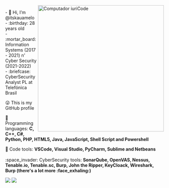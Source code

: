 <img src="https://raw.githubusercontent.com/MicaelliMedeiros/micaellimedeiros/master/image/computer-illustration.png" min-width="400px" max-width="400px" width="400px" align="right" alt="Computador iuriCode">

<p align="left">
- 👋 Hi, I’m @itskauamelo<br>
- :birthday: 28 years old<br>
- :mortar_board: Information Systems (2017 - 2021) n' Cyber Security (2021-2022)<br>
- :briefcase: CyberSecurity Analyst PL at Telefónica Brasil<br>

:stuck_out_tongue_winking_eye: This is my GitHub profile 
</p>

<p align="left">
  🦄 Programming languages: <strong>C, C++, C#, Python, PHP, HTML5, Java, JavaScript, Shell Script and Powershell</strong>
</p>

<p align="left">
  💼 Code tools: <strong> VSCode, Visual Studio, PyCharm, Sublime and Netbeans</strong><br><br>
 :space_invader: CyberSecurity tools: <strong> SonarQube, OpenVAS, Nessus, Tenable.io, Tenable.sc, Burp, John the Ripper, KeyCloack, Wireshark, Burp (there's a lot more :face_exhaling:)</strong>
</p>

<p align="left">

  <a href="https://www.linkedin.com/in/kau%C3%A3-morateli-4a6018a9/" alt="Linkedin">
  <img src="https://img.shields.io/badge/-Linkedin-0e76a8?style=flat-square&logo=Linkedin&logoColor=white&link=https://www.linkedin.com/in/kaua-morateli/" href="https://www.linkedin.com/in/kaua-morateli/"/></a>

  <a href="" alt="Instagram">
  <img src="https://img.shields.io/badge/-Instagram-DF0174?style=flat-square&labelColor=DF0174&logo=instagram&logoColor=white&link=https://instagram.com/itskauamelo"/></a>
</p>  
